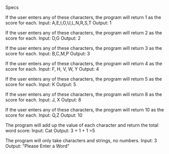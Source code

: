 Specs

If the user enters any of these characters, the program will return 1 as the score for each.
Input: A,E,I,O,U,L,N,R,S,T
Output: 1

If the user enters any of these characters, the program will return 2 as the score for each.
Input: D,G
Output: 2

If the user enters any of these characters, the program will return 3 as the score for each.
Input: B,C,M,P
Output: 3

If the user enters any of these characters, the program will return 4 as the score for each.
Input: F, H, V, W, Y
Output: 4

If the user enters any of these characters, the program will return 5 as the score for each.
Input: K
Output: 5

If the user enters any of these characters, the program will return 8 as the score for each.
Input: J, X
Output: 8

If the user enters any of these characters, the program will return 10 as the score for each.
Input: Q,Z
Output: 10

The program will add up the value of each character and return the total word score:
Input: Cat
Output: 3 + 1 + 1 =5


The program will only take characters and strings, no numbers.
Input: 3
Output: "Please Enter a Word"


<!--
// private string[] _threePointArray;
// private string[] _fourPointArray;
// private string[] _eightPointArray;
// private string[] _tenPointArray;
// ;
    // 
    // string[] _fourPointArray = {"F", "H", "V", "W", "Y"};
    // string[] _eightPointArray = {"J", "X"};
    // string[] _tenPointArray = {"Q", "Z"}; -->
